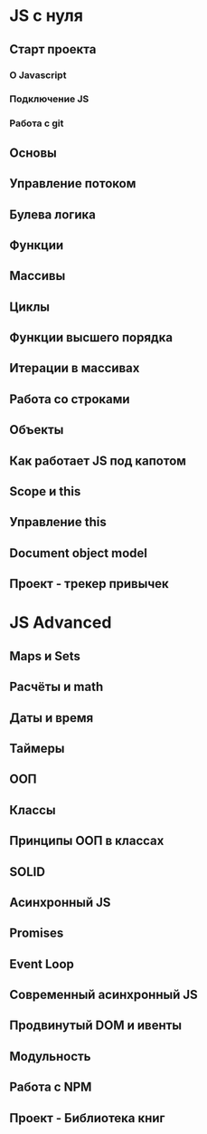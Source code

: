 # JS с нуля

## Старт проекта

### О Javascript

### Подключение JS

### Работа с git

## Основы

## Управление потоком

## Булева логика

## Функции

## Массивы

## Циклы

## Функции высшего порядка

## Итерации в массивах

## Работа со строками

## Объекты

## Как работает JS под капотом

## Scope и this

## Управление this

## Document object model

## Проект - трекер привычек

# JS Advanced

## Maps и Sets

## Расчёты и math

## Даты и время

## Таймеры

## ООП

## Классы

## Принципы ООП в классах

## SOLID

## Асинхронный JS

## Promises

## Event Loop

## Современный асинхронный JS

## Продвинутый DOM и ивенты

## Модульность

## Работа с NPM

## Проект - Библиотека книг
